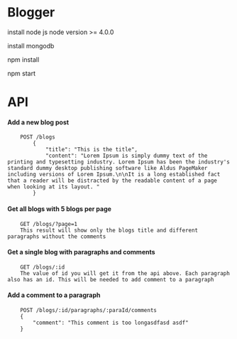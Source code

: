 # Blogger
install node js
node version >= 4.0.0

install mongodb 

npm install

npm start

# API

#### Add a new blog post


        POST /blogs
            {
                "title": "This is the title",
                "content": "Lorem Ipsum is simply dummy text of the printing and typesetting industry. Lorem Ipsum has been the industry's standard dummy desktop publishing software like Aldus PageMaker including versions of Lorem Ipsum.\n\nIt is a long established fact that a reader will be distracted by the readable content of a page when looking at its layout. "
            }
            
#### Get all blogs with 5 blogs per page


        GET /blogs/?page=1
        This result will show only the blogs title and different paragraphs without the comments
        
#### Get a single blog with paragraphs and comments

        GET /blogs/:id
        The value of id you will get it from the api above. Each paragraph also has an id. This will be needed to add comment to a paragraph
        
#### Add a comment to a paragraph

        POST /blogs/:id/paragraphs/:paraId/comments
        {
            "comment": "This comment is too longasdfasd asdf"
        }
